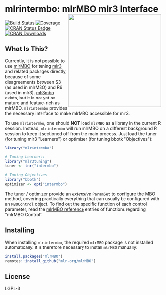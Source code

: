 # mlrintermbo: mlrMBO mlr3 Interface <img src="todo-files/mlrintermbo.png" width="300" align="right" />

[![Build Status](https://travis-ci.org/mb706/mlrintermbo.svg?branch=master)](https://travis-ci.org/mb706/mlrintermbo)
[![Coverage](https://codecov.io/github/mb706/mlrintermbo/branch/master/graphs/badge.svg)](https://codecov.io/github/mb706/mlrintermbo)
[![CRAN Status Badge](https://www.r-pkg.org/badges/version/mlrintermbo)](https://CRAN.R-project.org/package=mlrintermbo)
[![CRAN Downloads](https://cranlogs.r-pkg.org/badges/mlrintermbo)](https://CRAN.R-project.org/package=mlrintermbo)

## What Is This?

Currently, it is not possible to use [mlrMBO](https://github.com/mlr-org/mlrMBO) for tuning [mlr3](https://github.com/mlr-org/mlr3) and related packages directly, because of some disagreements between S3 (as used in mlrMBO) and R6 (used in mlr3). [mlr3mbo](https://github.com/mlr-org/mlr3mbo/) exists, but it is not yet as mature and feature-rich as mlrMBO. `mlrintermbo` provides the necessary interface to make mlrMBO accessible for mlr3.

To use `mlrintermbo`, one should **NOT** load `mlrMBO` as a library in the current R session. Instead, `mlrintermbo` will run mlrMBO on a different background R session to keep it sectioned off from the main process. Just load the tuner (for tuning mlr3 "Learners") or optimizer (for tuning bbotk "Objectives"):

```r
library("mlrintermbo")

# Tuning Learners:
library("mlr3tuning")
tuner <- tnr("intermbo")

# Tuning Objectives
library("bbotk")
optimizer <- opt("intermbo")
```

The tuner / optimizer provide an *extensive* `ParamSet` to configure the MBO method, covering practically everything that can usually be configured with an `MBOControl` object. To find out the specific function of each control parameter, read the [mlrMBO reference](https://mlrmbo.mlr-org.com/reference/index.html) entries of functions regarding "mlrMBO Control".

## Installing

When installing `mlrintermbo`, the required `mlrMBO` package is not installed automatically. It is therefore necessary to install `mlrMBO` manually:

```r
install.packages("mlrMBO")
remotes::install_github("mlr-org/mlrMBO")
```

## License

LGPL-3
